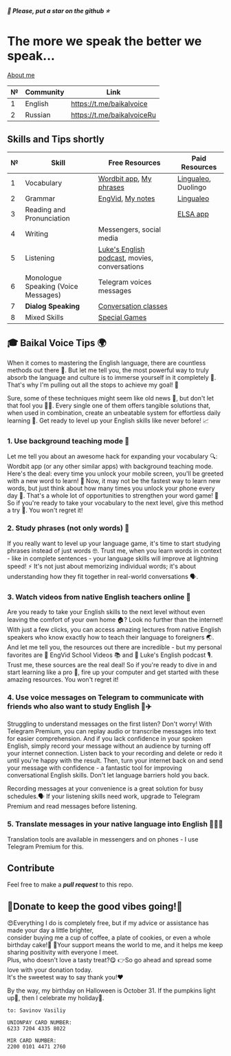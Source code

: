 ##### 💫 Please, put a star on the github ⭐️
# The more we speak the better we speak...
[About me](src/common/bio.md)

| № | Community | Link                       |
|---|-----------|----------------------------|
| 1 | English   | https://t.me/baikalvoice   |
| 2 | Russian   | https://t.me/baikalvoiceRu |





## Skills and Tips shortly

| № | Skill                                             | Free Resources                                                                                                                  | Paid Resources                                |
|---|---------------------------------------------------|---------------------------------------------------------------------------------------------------------------------------------|-----------------------------------------------|
| 1 | Vocabulary                                        | [Wordbit app](https://play.google.com/store/apps/details?id=net.wordbit.enru), [My phrases](./src%2Fskills%2Fvocabulary%2Fvocabulary_print.pdf) | [Lingualeo](https://lingualeo.com/), Duolingo |
| 2 | Grammar                                           | [EngVid](https://www.youtube.com/user/engvidenglish), [My notes](src/skills/grammar/README.md)                                  | [Lingualeo](https://lingualeo.com/)           |
| 3 | Reading and Pronunciation                         |                                                                                                                                 | [ELSA app](https://elsaspeak.com/en/)         |
| 4 | Writing                                           | Messengers, social media                                                                                                        |                                               |
| 5 | Listening                                         | [Luke's English podcast](https://teacherluke.co.uk/), movies, conversations                                                     |                                               |
| 6 | Monologue Speaking (Voice Messages)               | Telegram voices messages                                                                                                        |                                               |
| 7 | **Dialog Speaking** | [Conversation classes](https://t.me/baikalvoice)                                                                               |                                               |
| 8 | Mixed Skills                                      | [Special Games](src/skills/mixed/games.md)                                                                                      |                                               |


## 🎓 Baikal Voice Tips 🌍

When it comes to mastering the English language, there are countless methods
out there 🤔. But let me tell you, the most powerful way to truly absorb the
language and culture is to immerse yourself in it completely 🌊. That's why
I'm pulling out all the stops to achieve my goal! 💪

Sure, some of these techniques might seem like old news 📰, but don't let that
fool you 🙅‍♀️. Every single one of them offers tangible solutions that, when
used in combination, create an unbeatable system for effortless daily learning
🚀. Get ready to level up your English skills like never before! 📈

### 1. Use background teaching mode 📲
Let me tell you about an awesome hack for expanding your vocabulary 🔍:
Wordbit app (or any other similar apps) with background teaching mode. Here's
the deal: every time you unlock your mobile screen, you'll be greeted with a
new word to learn! 🤩 Now, it may not be the fastest way to learn new words,
but just think about how many times you unlock your phone every day 🤔. That's
a whole lot of opportunities to strengthen your word game! 💪 So if you're
ready to take your vocabulary to the next level, give this method a try 🙌. You
won't regret it!

### 2. Study phrases (not only words) 🚀
If you really want to level up your language game, it's time to start
studying phrases instead of just words 🤓. Trust me, when you learn words in
context - like in complete sentences - your language skills will improve at
lightning speed! ⚡ It's not just about memorizing individual words; it's
about understanding how they fit together in real-world conversations 🗣️.

### 3. Watch videos from native English teachers online 📖
Are you ready to take your English skills to the next level without even
leaving the comfort of your own home 🏠? Look no further than the internet!
With just a few clicks, you can access amazing lectures from native English
speakers who know exactly how to teach their language to foreigners 🌏. And
let me tell you, the resources out there are incredible - but my personal
favorites are 🌟 EngVid School Videos 📚 and 🌟 Luke's English podcast 🎙️.
Trust me, these sources are the real deal! So if you're ready to dive in and
start learning like a pro 🤩, fire up your computer and get started with these
amazing resources. You won't regret it!

### 4. Use voice messages on Telegram to communicate with friends who also want to study English 📱✈️

Struggling to understand messages on the first listen? Don't worry!
With Telegram Premium, you can replay audio or transcribe messages into text for easier comprehension.
And if you lack confidence in your spoken English, simply record your message without an audience by turning off your internet connection.
Listen back to your recording and delete or redo it until you're happy with the result.
Then, turn your internet back on and send your message with confidence - a fantastic tool for improving conversational English skills.
Don't let language barriers hold you back.

Recording messages at your convenience is a great solution for busy schedules.🗣️
If your listening skills need work, upgrade to Telegram Premium and read messages before listening.

### 5. Translate messages in your native language into English 💬🇬🇧
Translation tools are available in messengers and on phones - I use Telegram Premium for this.


## Contribute

Feel free to make a ***pull request*** to this repo.

## 🎉Donate to keep the good vibes going!🎉

😍Everything I do is completely free, but if my advice or assistance has made your day a little brighter,  
consider buying me a cup of coffee, a plate of cookies, or even a whole birthday cake!🎂
🙌Your support means the world to me, and it helps me keep sharing positivity with everyone I meet.  
Plus, who doesn't love a tasty treat?😋
👉So go ahead and spread some love with your donation today.  
It's the sweetest way to say thank you!❤️ 

By the way, my birthday on Halloween is October 31. If the pumpkins light up🎃, then I celebrate my holiday🎂.  


```text
to: Savinov Vasiliy

UNIONPAY CARD NUMBER: 
6233 7204 4335 8022

MIR CARD NUMBER:
2200 0101 4471 2760
```


